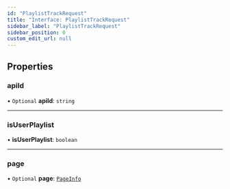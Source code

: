 ```yaml
---
id: "PlaylistTrackRequest"
title: "Interface: PlaylistTrackRequest"
sidebar_label: "PlaylistTrackRequest"
sidebar_position: 0
custom_edit_url: null
---
```


## Properties

### apiId

• `Optional` **apiId**: `string`

___

### isUserPlaylist

• **isUserPlaylist**: `boolean`

___

### page

• `Optional` **page**: [`PageInfo`](PageInfo.md)
